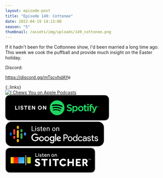 ```yaml
---
layout: episode-post
title: "Episode 149: Cottonee"
date: 2022-04-19 14:13:08
season: "5"
thumbnail: /assets/img/uploads/149_cottonee.png
---
```

If it hadn't been for the Cottonnee show, I'd been married a long time ago. This week we cook the puffball and provide much insight on the Easter holiday.

Discord:

<https://discord.gg/mTscvhdAY>e

{:.links}  
[![I Chews You on Apple Podcasts](https://linkmaker.itunes.apple.com/en-us/badge-lrg.svg?releaseDate=2019-04-16T00:00:00Z&kind=podcast&bubble=podcasts)](https://podcasts.apple.com/us/podcast/149-cottonnee/id1455409177?i=1000558037722)  [![I Chews You on Spotify](/assets/img/uploads/spotify-badge-button.svg)](https://open.spotify.com/episode/3OM8zRR6n33DKjvBEKGDRy?si=yZWGKvkpSNGDcbOnGb15mA)  [![I Chews You on Google Podcasts](/assets/img/uploads/google-podcasts-badge-button.svg)](https://podcasts.google.com/feed/aHR0cHM6Ly9pY2hld3N5b3UubGlic3luLmNvbS9yc3M/episode/YTcwNjEwNDAtM2M4Mi00Y2I3LTkzODYtZmU1MDUxNzNhZmY5?sa=X&ved=0CAUQkfYCahcKEwiI29q3haH3AhUAAAAAHQAAAAAQAQ)  [![I Chews You on Stitcher](/assets/img/uploads/stitcher-badge-button.svg)](https://www.stitcher.com/podcast/i-chews-you)
